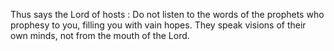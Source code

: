 Thus says the Lord of hosts : Do not listen to the words of the prophets who prophesy to you, filling you with vain hopes. They speak visions of their own minds, not from the mouth of the Lord.
